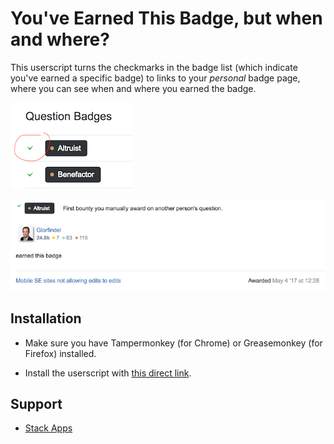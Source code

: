 # You've Earned This Badge, but when and where?

This userscript turns the checkmarks in the badge list (which indicate you've earned a
specific badge) to links to your *personal* badge page, where you can see when and where
you earned the badge.

 ![](badge-list.png)
 
 ![](badge-page.png)

## Installation

- Make sure you have Tampermonkey (for Chrome) or Greasemonkey (for Firefox) installed.

- Install the userscript with
[this direct link](https://raw.githubusercontent.com/Glorfindel83/SE-Userscripts/master/you-earned-this-badge/you-earned-this-badge.user.js).

## Support

- [Stack Apps](https://stackapps.com/q/7818/34061)

